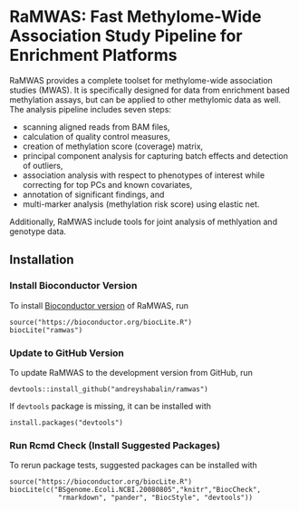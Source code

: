 # RaMWAS: Fast Methylome-Wide Association Study Pipeline for Enrichment Platforms

RaMWAS provides a complete toolset for 
methylome-wide association studies (MWAS).
It is specifically designed for data from 
enrichment based methylation assays,
but can be applied to other methylomic data as well.
The analysis pipeline includes seven steps:

* scanning aligned reads from BAM files,  
* calculation of quality control measures,  
* creation of methylation score (coverage) matrix,  
* principal component analysis for capturing batch effects
and detection of outliers,  
* association analysis with respect to phenotypes of interest
while correcting for top PCs and known covariates,  
* annotation of significant findings, and  
* multi-marker analysis (methylation risk score) using elastic net.  

Additionally, RaMWAS include tools for joint analysis of methlyation and
genotype data.

## Installation

### Install Bioconductor Version

To install
[Bioconductor version](https://bioconductor.org/packages/ramwas/)
of RaMWAS, run

```
source("https://bioconductor.org/biocLite.R")
biocLite("ramwas")
```

### Update to GitHub Version

To update RaMWAS to the development version from GitHub, run

```
devtools::install_github("andreyshabalin/ramwas")
```

If `devtools` package is missing, it can be installed with

```
install.packages("devtools")
```

### Run Rcmd Check (Install Suggested Packages)

To rerun package tests, suggested packages can be installed with

```
source("https://bioconductor.org/biocLite.R")
biocLite(c("BSgenome.Ecoli.NCBI.20080805","knitr","BiocCheck", 
            "rmarkdown", "pander", "BiocStyle", "devtools"))
```
